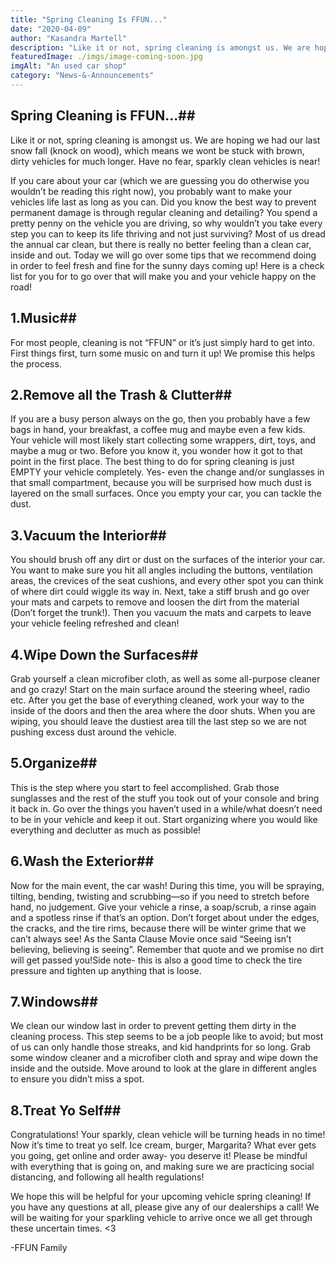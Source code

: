 ```yaml
---
title: "Spring Cleaning Is FFUN..."
date: "2020-04-09"
author: "Kasandra Martell"
description: "Like it or not, spring cleaning is amongst us. We are hoping we had our last snow fall (knock on wood), which means we wont be stuck with brown, dirty vehicles for much longer."
featuredImage: ./imgs/image-coming-soon.jpg
imgAlt: "An used car shop"
category: "News-&-Announcements"
---
```


## Spring Cleaning is FFUN…##

Like it or not, spring cleaning is amongst us. We are hoping we had our last snow fall (knock on wood), which means we wont be stuck with brown, dirty vehicles for much longer.
Have no fear, sparkly clean vehicles is near!

If you care about your car (which we are guessing you do otherwise you wouldn’t be reading this right now), you probably want to make your vehicles life last as long as you can. Did you know the best way to prevent permanent damage is through regular cleaning and detailing? You spend a pretty penny on the vehicle you are driving, so why wouldn’t you take every step you can to keep its life thriving and not just surviving? Most of us dread the annual car clean, but there is really no better feeling than a clean car, inside and out. Today we will go over some tips that we recommend doing in order to feel fresh and fine for the sunny days coming up! Here is a check list for you for to go over that will make you and your vehicle happy on the road!

## 1.Music##

For most people, cleaning is not “FFUN” or it’s just simply hard to get into. First things first, turn some music on and turn it up! We promise this helps the process.

## 2.Remove all the Trash & Clutter##

If you are a busy person always on the go, then you probably have a few bags in hand, your breakfast, a coffee mug and maybe even a few kids. Your vehicle will most likely start collecting some wrappers, dirt, toys, and maybe a mug or two. Before you know it, you wonder how it got to that point in the first place. The best thing to do for spring cleaning is just EMPTY your vehicle completely. Yes- even the change and/or sunglasses in that small compartment, because you will be surprised how much dust is layered on the small surfaces. Once you empty your car, you can tackle the dust.

## 3.Vacuum the Interior##

You should brush off any dirt or dust on the surfaces of the interior your car. You want to make sure you hit all angles including the buttons, ventilation areas, the crevices of the seat cushions, and every other spot you can think of where dirt could wiggle its way in. Next, take a stiff brush and go over your mats and carpets to remove and loosen the dirt from the material (Don’t forget the trunk!). Then you vacuum the mats and carpets to leave your vehicle feeling refreshed and clean!

## 4.Wipe Down the Surfaces##

Grab yourself a clean microfiber cloth, as well as some all-purpose cleaner and go crazy! Start on the main surface around the steering wheel, radio etc. After you get the base of everything cleaned, work your way to the inside of the doors and then the area where the door shuts. When you are wiping, you should leave the dustiest area till the last step so we are not pushing excess dust around the vehicle.

## 5.Organize##

This is the step where you start to feel accomplished. Grab those sunglasses and the rest of the stuff you took out of your console and bring it back in. Go over the things you haven’t used in a while/what doesn’t need to be in your vehicle and keep it out. Start organizing where you would like everything and declutter as much as possible!

## 6.Wash the Exterior##

Now for the main event, the car wash! During this time, you will be spraying, tilting, bending, twisting and scrubbing—so if you need to stretch before hand, no judgement. Give your vehicle a rinse, a soap/scrub, a rinse again and a spotless rinse if that’s an option. Don’t forget about under the edges, the cracks, and the tire rims, because there will be winter grime that we can’t always see! As the Santa Clause Movie once said “Seeing isn’t believing, believing is seeing”. Remember that quote and we promise no dirt will get passed you!Side note- this is also a good time to check the tire pressure and tighten up anything that is loose.

## 7.Windows##

We clean our window last in order to prevent getting them dirty in the cleaning process. This step seems to be a job people like to avoid; but most of us can only handle those streaks, and kid handprints for so long. Grab some window cleaner and a microfiber cloth and spray and wipe down the inside and the outside. Move around to look at the glare in different angles to ensure you didn’t miss a spot.

## 8.Treat Yo Self##

Congratulations! Your sparkly, clean vehicle will be turning heads in no time! Now it’s time to treat yo self. Ice cream, burger, Margarita? What ever gets you going, get online and order away- you deserve it!
Please be mindful with everything that is going on, and making sure we are practicing social distancing, and following all health regulations!

We hope this will be helpful for your upcoming vehicle spring cleaning! If you have any questions at all, please give any of our dealerships a call! We will be waiting for your sparkling vehicle to arrive once we all get through these uncertain times. <3

-FFUN Family
